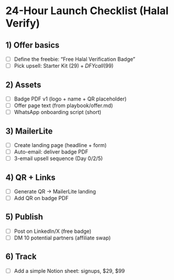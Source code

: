 # 24-Hour Launch Checklist (Halal Verify)

## 1) Offer basics
- [ ] Define the freebie: “Free Halal Verification Badge”
- [ ] Pick upsell: Starter Kit ($29) + DFY call ($99)

## 2) Assets
- [ ] Badge PDF v1 (logo + name + QR placeholder)
- [ ] Offer page text (from playbook/offer.md)
- [ ] WhatsApp onboarding script (short)

## 3) MailerLite
- [ ] Create landing page (headline + form)
- [ ] Auto-email: deliver badge PDF
- [ ] 3-email upsell sequence (Day 0/2/5)

## 4) QR + Links
- [ ] Generate QR → MailerLite landing
- [ ] Add QR on badge PDF

## 5) Publish
- [ ] Post on LinkedIn/X (free badge)
- [ ] DM 10 potential partners (affiliate swap)

## 6) Track
- [ ] Add a simple Notion sheet: signups, $29, $99

